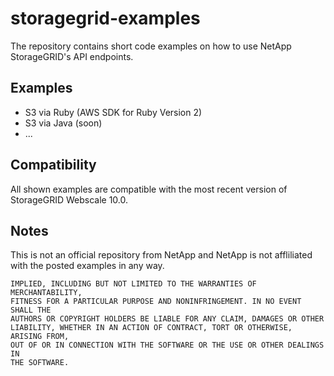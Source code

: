 # storagegrid-examples

The repository contains short code examples on how to use NetApp StorageGRID's API endpoints.

## Examples
* S3 via Ruby (AWS SDK for Ruby Version 2)
* S3 via Java (soon)
* ...

## Compatibility
All shown examples are compatible with the most recent version of StorageGRID Webscale 10.0.

## Notes
This is not an official repository from NetApp and NetApp is not affliliated with the posted examples in any way.

```THE SOFTWARE IS PROVIDED "AS IS", WITHOUT WARRANTY OF ANY KIND, EXPRESS OR
IMPLIED, INCLUDING BUT NOT LIMITED TO THE WARRANTIES OF MERCHANTABILITY,
FITNESS FOR A PARTICULAR PURPOSE AND NONINFRINGEMENT. IN NO EVENT SHALL THE
AUTHORS OR COPYRIGHT HOLDERS BE LIABLE FOR ANY CLAIM, DAMAGES OR OTHER
LIABILITY, WHETHER IN AN ACTION OF CONTRACT, TORT OR OTHERWISE, ARISING FROM,
OUT OF OR IN CONNECTION WITH THE SOFTWARE OR THE USE OR OTHER DEALINGS IN
THE SOFTWARE.
```

